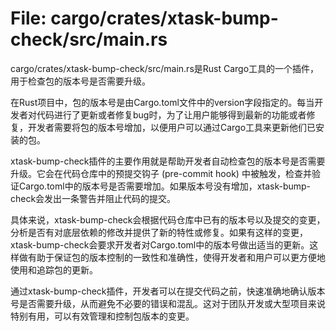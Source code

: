 # File: cargo/crates/xtask-bump-check/src/main.rs

cargo/crates/xtask-bump-check/src/main.rs是Rust Cargo工具的一个插件，用于检查包的版本号是否需要升级。

在Rust项目中，包的版本号是由Cargo.toml文件中的version字段指定的。每当开发者对代码进行了更新或者修复bug时，为了让用户能够得到最新的功能或者修复，开发者需要将包的版本号增加，以便用户可以通过Cargo工具来更新他们已安装的包。

xtask-bump-check插件的主要作用就是帮助开发者自动检查包的版本号是否需要升级。它会在代码仓库中的预提交钩子 (pre-commit hook) 中被触发，检查并验证Cargo.toml中的版本号是否需要增加。如果版本号没有增加，xtask-bump-check会发出一条警告并阻止代码的提交。

具体来说，xtask-bump-check会根据代码仓库中已有的版本号以及提交的变更，分析是否有对底层依赖的修改并提供了新的特性或修复。如果有这样的变更，xtask-bump-check会要求开发者对Cargo.toml中的版本号做出适当的更新。这样做有助于保证包的版本控制的一致性和准确性，使得开发者和用户可以更方便地使用和追踪包的更新。

通过xtask-bump-check插件，开发者可以在提交代码之前，快速准确地确认版本号是否需要升级，从而避免不必要的错误和混乱。这对于团队开发或大型项目来说特别有用，可以有效管理和控制包版本的变更。

